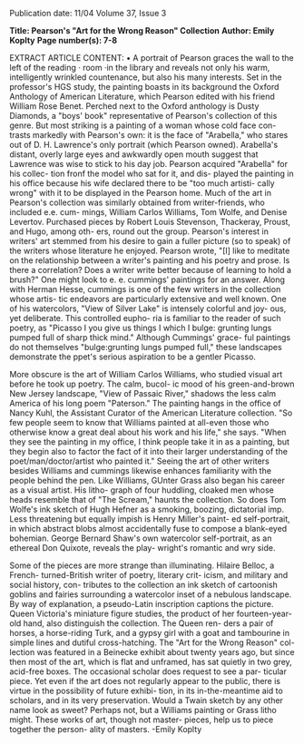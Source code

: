 Publication date: 11/04
Volume 37, Issue 3

**Title: Pearson's "Art for the Wrong Reason" Collection**
**Author: Emily Koplty**
**Page number(s): 7-8**

EXTRACT ARTICLE CONTENT:
•
A portrait of Pearson graces the wall to
the left of the reading · room ·in the library
and reveals not only his warm, intelligently
wrinkled countenance, but also his many
interests. Set in the professor's HGS study,
the painting boasts in its background the
Oxford Anthology of American Literature,
which Pearson edited with his friend
William Rose Benet. Perched next to the
Oxford anthology is Dusty Diamonds, a
"boys' book" representative of Pearson's
collection of this genre. But most striking is
a painting of a woman whose cold face con-
trasts markedly with Pearson's own: it is the
face of "Arabella," who stares out of D. H.
Lawrence's only portrait (which Pearson
owned). Arabella's distant, overly large eyes
and awkwardly open mouth suggest that
Lawrence was wise to stick to his day job.
Pearson acquired "Arabella" for his collec-
tion fronf the model who sat for it, and dis-
played the painting in his office because his
wife declared there to be "too much artisti-
cally wrong" with it to be displayed in the
Pearson home. Much of the art in Pearson's
collection was similarly obtained from
writer-friends, who included e.e. cum-
mings, William Carlos Williams, Tom
Wolfe, and Denise Levertov. Purchased
pieces
by
Robert
Louis
Stevenson,
Thackeray, Proust, and Hugo, among oth-
ers,
round
out
the group.
Pearson's interest in writers' art
stemmed from his desire to gain a fuller
picture (so to speak) of the writers whose
literature he enjoyed. Pearson wrote, "[I]
like to meditate on the relationship
between a writer's painting and his poetry
and prose. Is there a correlation? Does a
writer write better because of learning to
hold a brush?" One might look to e. e.
cummings' paintings for an answer. Along
with Herman Hesse, cummings is one of
the few writers in the collection whose artis-
tic endeavors are particularly extensive and
well known. One of his watercolors, "View
of Silver Lake" is intensely colorful and joy-
ous, yet deliberate. This controlled eupho-
ria is familiar to the reader of such poetry,
as "Picasso I you give us things I which I
bulge: grunting lungs pumped full of sharp
thick mind." Although Cummings' grace-
ful
paintings
do
not
themselves
"bulge:grunting lungs pumped full," these
landscapes demonstrate the ppet's serious
aspiration to be a gentler Picasso.


More obscure is the art of William
Carlos Williams, who studied visual art
before he took up poetry. The calm, bucol-
ic mood of his green-and-brown New Jersey
landscape, "View of Passaic River," shadows
the less calm America of his long poem
"Paterson." The painting hangs in the
office of Nancy Kuhl, the Assistant Curator
of the American Literature collection. "So
few people seem to know that Williams
painted at all-even those who otherwise
know a great deal about his work and his
life," she says. "When they see the painting
in my office, I think people take it in as a
painting, but they begin also to factor the
fact of it into their larger understanding of
the poet/man/doctor/artist who painted
it." Seeing the art of other writers besides
Williams and cummings likewise enhances
familiarity with the people behind the pen.
Like Williams, GUnter Grass also
began his career as a visual artist. His litho-
graph of four huddling, cloaked men whose
heads resemble that of "The Scream,"
haunts the collection. So does Tom Wolfe's
ink sketch of Hugh Hefner as a smoking,
boozing, dictatorial imp. Less threatening
but equally impish is Henry Miller's paint-
ed self-portrait, in which abstract blobs
almost accidentally fuse to compose a
blank-eyed bohemian. George Bernard
Shaw's own watercolor self-portrait, as an
ethereal Don Quixote, reveals the play-
wright's romantic and wry side.


Some of the pieces are more strange
than illuminating. Hilaire Belloc, a French-
turned-British writer of poetry, literary crit-
icism, and military and social history, con-
tributes to the collection an ink sketch of
cartoonish goblins and fairies surrounding
a watercolor inset of a nebulous landscape.
By way of explanation, a pseudo-Latin
inscription captions the picture. Queen
Victoria's miniature figure studies, the
product of her fourteen-year-old hand, also
distinguish the collection. The Queen ren-
ders a pair of horses, a horse-riding Turk,
and a gypsy girl with a goat and tambourine
in simple lines and dutiful cross-hatching.
The "Art for the Wrong Reason" col-
lection was featured in a Beinecke exhibit
about twenty years ago, but since then most
of the art, which is flat and unframed, has
sat quietly in two grey, acid-free boxes. The
occasional scholar does request to see a par-
ticular piece. Yet even if the art does not
regularly appear to the public, there is
virtue in the possibility of future exhibi-
tion, in its in-the-meantime aid to scholars,
and in its very preservation.
Would a Twain sketch by any other
name look as sweet? Perhaps not, but a
Williams painting or Grass litho might.
These works of art, though not master-
pieces, help us to piece together the person-
ality of masters.
-Emily Koplty